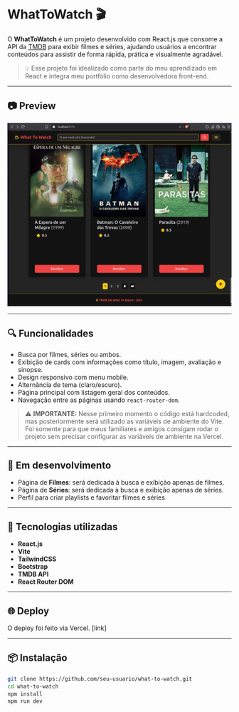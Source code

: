 # WhatToWatch 🎬

O **WhatToWatch** é um projeto desenvolvido com React.js que consome a API da [TMDB](https://www.themoviedb.org/) para exibir filmes e séries, ajudando usuários a encontrar conteúdos para assistir de forma rápida, prática e visualmente agradável.

> 💡 Esse projeto foi idealizado como parte do meu aprendizado em React e integra meu portfólio como desenvolvedora front-end.

---

## 📷 Preview

![Preview da tela no tema escuro](/public/preview.png)

---

## 🔍 Funcionalidades

- Busca por filmes, séries ou ambos.
- Exibição de cards com informações como título, imagem, avaliação e sinopse.
- Design responsivo com menu mobile.
- Alternância de tema (claro/escuro).
- Página principal com listagem geral dos conteúdos.
- Navegação entre as páginas usando `react-router-dom`.

> ⚠️ **IMPORTANTE:** Nesse primeiro momento o código está hardcoded, mas posteriormente será utilizado as variáveis de ambiente do Vite. Foi somente para que meus familiares e amigos consigam rodar o projeto sem precisar configurar as variáveis de ambiente na Vercel.

---

## 🚧 Em desenvolvimento

- Página de **Filmes**: será dedicada à busca e exibição apenas de filmes.
- Página de **Séries**: será dedicada à busca e exibição apenas de séries.
- Perfil para criar playlists e favoritar filmes e séries

---

## 🚀 Tecnologias utilizadas

- **React.js**
- **Vite**
- **TailwindCSS**
- **Bootstrap**
- **TMDB API**
- **React Router DOM**

---

## 🌐 Deploy

O deploy foi feito via Vercel.
[link]

---

## 📦 Instalação

```bash
git clone https://github.com/seu-usuario/what-to-watch.git
cd what-to-watch
npm install
npm run dev
